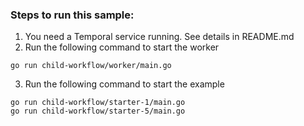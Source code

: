 ### Steps to run this sample:
1) You need a Temporal service running. See details in README.md
2) Run the following command to start the worker
```
go run child-workflow/worker/main.go
```
3) Run the following command to start the example
```
go run child-workflow/starter-1/main.go
go run child-workflow/starter-5/main.go
```
